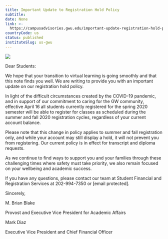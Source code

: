 ```yaml
---
title: Important Update to Registration Hold Policy
subtitle: 
date: None
link: >-
  https://campusadvisories.gwu.edu/important-update-registration-hold-policy
countryCode: us
status: published
instituteSlug: us-gwu
---
```

![](https://www.gwu.edu/sites/www.gwu.edu/files/image/gw-primary_90x90.jpg)

Dear Students:



We hope that your transition to virtual learning is going smoothly and that this note finds you well. We are writing to provide you with an important update on our registration hold policy.



In light of the difficult circumstances created by the COVID-19 pandemic, and in support of our commitment to caring for the GW community, effective April 16 all students currently registered for the spring 2020 semester will be able to register for classes as scheduled during the summer and fall 2020 registration cycles, regardless of your current account balance.



Please note that this change in policy applies to summer and fall registration only, and while your account may still display a hold, it will not prevent you from registering. Our current policy is in effect for transcript and diploma requests.



As we continue to find ways to support you and your families through these challenging times where safety must take priority, we also remain focused on your wellbeing and academic success.



If you have any questions, please contact our team at Student Financial and Registration Services at 202-994-7350 or [email protected].



Sincerely,



M. Brian Blake

Provost and Executive Vice President for Academic Affairs



Mark Diaz

Executive Vice President and Chief Financial Officer